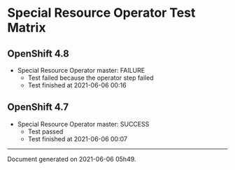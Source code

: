 
Special Resource Operator Test Matrix
=====================================

OpenShift 4.8
-------------

* Special Resource Operator master: FAILURE
  - Test failed because the operator step failed
  - Test finished at 2021-06-06 00:16

OpenShift 4.7
-------------

* Special Resource Operator master: SUCCESS
  - Test passed
  - Test finished at 2021-06-06 00:07


---
Document generated on 2021-06-06 05h49.
